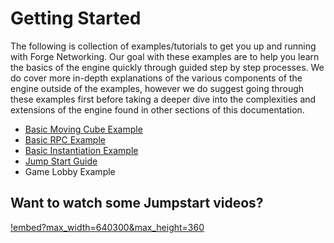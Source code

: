 # Getting Started

The following is collection of examples/tutorials to get you up and running with Forge Networking. Our goal with these examples are to help you learn the basics of the engine quickly through guided step by step processes. We do cover more in-depth explanations of the various components of the engine outside of the examples, however we do suggest going through these examples first before taking a deeper dive into the complexities and extensions of the engine found in other sections of this documentation.

* [Basic Moving Cube Example](https://github.com/andreivreja/ForgeNetworkingRemastered/tree/3e106b6d53966d4ac3b3490b277edc6696d12aeb/docs/mkdocs/docs/GettingStarted/basic-moving-cube-example/README.md)
* [Basic RPC Example](https://github.com/andreivreja/ForgeNetworkingRemastered/tree/3e106b6d53966d4ac3b3490b277edc6696d12aeb/docs/mkdocs/docs/GettingStarted/basic-rpc-example/README.md)
* [Basic Instantiation Example](https://github.com/andreivreja/ForgeNetworkingRemastered/tree/3e106b6d53966d4ac3b3490b277edc6696d12aeb/docs/mkdocs/docs/GettingStarted/basic-instantiation-example/README.md)
* [Jump Start Guide](https://github.com/andreivreja/ForgeNetworkingRemastered/tree/3e106b6d53966d4ac3b3490b277edc6696d12aeb/docs/mkdocs/docs/GettingStarted/jump-start-guide/README.md)
* Game Lobby Example

## Want to watch some Jumpstart videos?

[!embed?max\_width=640300&max\_height=360](https://www.youtube.com/watch?v=-KyIVsAnDR8&list=PLm1w78-UUlMIi5Vfwy6ckJQIQMHMT-QS5)

